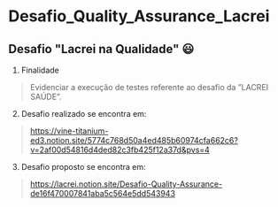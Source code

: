 # Desafio_Quality_Assurance_Lacrei
## Desafio "Lacrei na Qualidade" 😃

1. Finalidade
>Evidenciar a execução de testes referente ao desafio da ”LACREI SAÚDE”.

2. Desafio realizado se encontra em:
>https://vine-titanium-ed3.notion.site/5774c768d50a4ed485b60974cfa662c6?v=2af00d54816d4ded82c3fb425f12a37d&pvs=4

3. Desafio proposto se encontra em:
>https://lacrei.notion.site/Desafio-Quality-Assurance-de16f470007841aba5c564e5dd543943

